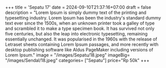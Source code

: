 +++
title = 'Sepatu 17'
date = 2024-09-10T21:37:16+07:00
draft = false
description = "Lorem Ipsum is simply dummy text of the printing and typesetting industry. Lorem Ipsum has been the industry's standard dummy text ever since the 1500s, when an unknown printer took a galley of type and scrambled it to make a type specimen book. It has survived not only five centuries, but also the leap into electronic typesetting, remaining essentially unchanged. It was popularised in the 1960s with the release of Letraset sheets containing Lorem Ipsum passages, and more recently with desktop publishing software like Aldus PageMaker including versions of Lorem Ipsum."
image = "/images/Sepatu/18.jpeg"
imageBig= "/images/Sendal/18.jpeg"
categories= ["Sepatu"]
price="Rp 50k"
+++
